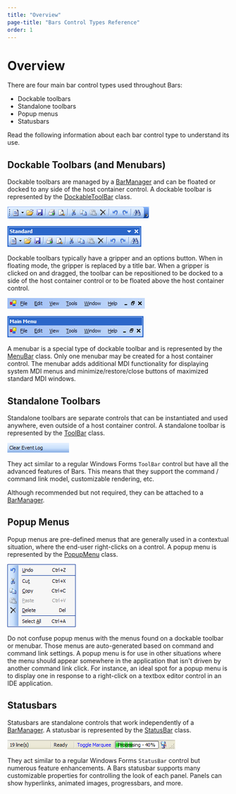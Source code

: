 ```yaml
---
title: "Overview"
page-title: "Bars Control Types Reference"
order: 1
---
```

# Overview

There are four main bar control types used throughout Bars:

- Dockable toolbars
- Standalone toolbars
- Popup menus
- Statusbars

Read the following information about each bar control type to understand its use.

## Dockable Toolbars (and Menubars)

Dockable toolbars are managed by a [BarManager](xref:ActiproSoftware.UI.WinForms.Controls.Bars.BarManager) and can be floated or docked to any side of the host container control.  A dockable toolbar is represented by the [DockableToolBar](xref:ActiproSoftware.UI.WinForms.Controls.Bars.DockableToolBar) class.

![Screenshot](../images/bar-dockable-toolbar-docked.gif)

![Screenshot](../images/bar-dockable-toolbar-undocked.gif)

Dockable toolbars typically have a gripper and an options button.  When in floating mode, the gripper is replaced by a title bar.  When a gripper is clicked on and dragged, the toolbar can be repositioned to be docked to a side of the host container control or to be floated above the host container control.

![Screenshot](../images/bar-menu-bar-docked.gif)

![Screenshot](../images/bar-menu-bar-undocked.gif)

A menubar is a special type of dockable toolbar and is represented by the [MenuBar](xref:ActiproSoftware.UI.WinForms.Controls.Bars.MenuBar) class.  Only one menubar may be created for a host container control.  The menubar adds additional MDI functionality for displaying system MDI menus and minimize/restore/close buttons of maximized standard MDI windows.

## Standalone Toolbars

Standalone toolbars are separate controls that can be instantiated and used anywhere, even outside of a host container control.  A standalone toolbar is represented by the [ToolBar](xref:ActiproSoftware.UI.WinForms.Controls.Bars.ToolBar) class.

![Screenshot](../images/bar-standalone-toolbar.gif)

They act similar to a regular Windows Forms `ToolBar` control but have all the advanced features of Bars.  This means that they support the command / command link model, customizable rendering, etc.

Although recommended but not required, they can be attached to a [BarManager](xref:ActiproSoftware.UI.WinForms.Controls.Bars.BarManager).

## Popup Menus

Popup menus are pre-defined menus that are generally used in a contextual situation, where the end-user right-clicks on a control.  A popup menu is represented by the [PopupMenu](xref:ActiproSoftware.UI.WinForms.Controls.Bars.PopupMenu) class.

![Screenshot](../images/bar-popup-menu.png)

Do not confuse popup menus with the menus found on a dockable toolbar or menubar.  Those menus are auto-generated based on command and command link settings.  A popup menu is for use in other situations where the menu should appear somewhere in the application that isn't driven by another command link click.  For instance, an ideal spot for a popup menu is to display one in response to a right-click on a textbox editor control in an IDE application.

## Statusbars

Statusbars are standalone controls that work independently of a [BarManager](xref:ActiproSoftware.UI.WinForms.Controls.Bars.BarManager).  A statusbar is represented by the [StatusBar](xref:ActiproSoftware.UI.WinForms.Controls.Bars.StatusBar) class.

![Screenshot](../images/bar-status-bar.gif)

They act similar to a regular Windows Forms `StatusBar` control but numerous feature enhancements.  A Bars statusbar supports many customizable properties for controlling the look of each panel.  Panels can show hyperlinks, animated images, progressbars, and more.
